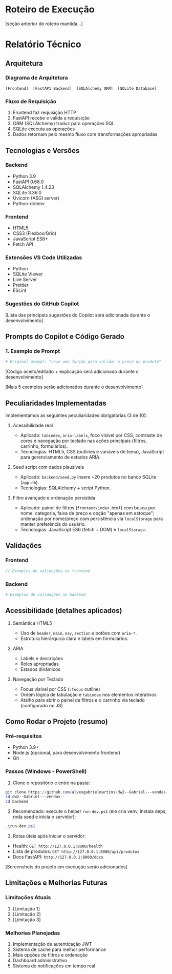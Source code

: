 ﻿# Roteiro de Execução

[seção anterior do roteiro mantida...]

# Relatório Técnico

## Arquitetura

### Diagrama de Arquitetura
```
[Frontend]  [FastAPI Backend]  [SQLAlchemy ORM]  [SQLite Database]
```

### Fluxo de Requisição
1. Frontend faz requisição HTTP
2. FastAPI recebe e valida a requisição
3. ORM (SQLAlchemy) traduz para operações SQL
4. SQLite executa as operações
5. Dados retornam pelo mesmo fluxo com transformações apropriadas

## Tecnologias e Versões

### Backend
- Python 3.9
- FastAPI 0.68.0
- SQLAlchemy 1.4.23
- SQLite 3.36.0
- Uvicorn (ASGI server)
- Python-dotenv

### Frontend
- HTML5
- CSS3 (Flexbox/Grid)
- JavaScript ES6+
- Fetch API

### Extensões VS Code Utilizadas
- Python
- SQLite Viewer
- Live Server
- Prettier
- ESLint

### Sugestões do GitHub Copilot
[Lista das principais sugestões do Copilot será adicionada durante o desenvolvimento]

## Prompts do Copilot e Código Gerado

### 1. Exemplo de Prompt
```python
# Original prompt: "crie uma função para validar o preço do produto"
```
[Código aceito/editado + explicação será adicionado durante o desenvolvimento]

[Mais 5 exemplos serão adicionados durante o desenvolvimento]

## Peculiaridades Implementadas

Implementamos as seguintes peculiaridades obrigatórias (3 de 10):

1. Acessibilidade real
   - Aplicado: `tabindex`, `aria-labels`, foco visível por CSS, contraste de cores e navegação por teclado nas ações principais (filtros, carrinho, formulários).
   - Tecnologias: HTML5, CSS (outlines e variáveis de tema), JavaScript para gerenciamento de estados ARIA.

2. Seed script com dados plausíveis
   - Aplicado: `backend/seed.py` insere ~20 produtos no banco SQLite (`app.db`).
   - Tecnologias: SQLAlchemy + script Python.

3. Filtro avançado e ordenação persistida
   - Aplicado: painel de filtros (`frontend/index.html`) com busca por nome, categoria, faixa de preço e opção "apenas em estoque"; ordenação por nome/preço com persistência via `localStorage` para manter preferência do usuário.
   - Tecnologias: JavaScript ES6 (fetch + DOM) e `localStorage`.

## Validações

### Frontend
```javascript
// Exemplos de validações no frontend
```

### Backend
```python
# Exemplos de validações no backend
```

## Acessibilidade (detalhes aplicados)

1. Semântica HTML5
   - Uso de `header`, `main`, `nav`, `section` e botões com `aria-*`.
   - Estrutura hierárquica clara e labels em formulários.

2. ARIA
   - Labels e descrições
   - Roles apropriadas
   - Estados dinâmicos

3. Navegação por Teclado
   - Focus visível por CSS (`:focus` outline)
   - Ordem lógica de tabulação e `tabindex` nos elementos interativos
   - Atalho para abrir o painel de filtros e o carrinho via teclado (configurado no JS)

## Como Rodar o Projeto (resumo)

### Pré-requisitos
- Python 3.9+
- Node.js (opcional, para desenvolvimento frontend)
- Git

### Passos (Windows - PowerShell)

1. Clone o repositório e entre na pasta:
```powershell
git clone https://github.com/alvesgabrielmartins/dw2--Gabriel---vendas--.git
cd dw2--Gabriel---vendas--
cd backend
```

2. Recomendado: execute o helper `run-dev.ps1` (ele cria venv, instala deps, roda seed e inicia o servidor):
```powershell
.\run-dev.ps1
```

3. Rotas úteis após iniciar o servidor:
- Health: `GET http://127.0.0.1:8000/health`
- Lista de produtos: `GET http://127.0.0.1:8000/api/produtos`
- Docs FastAPI: `http://127.0.0.1:8000/docs`

[Screenshots do projeto em execução serão adicionados]

## Limitações e Melhorias Futuras

### Limitações Atuais
1. [Limitação 1]
2. [Limitação 2]
3. [Limitação 3]

### Melhorias Planejadas
1. Implementação de autenticação JWT
2. Sistema de cache para melhor performance
3. Mais opções de filtros e ordenação
4. Dashboard administrativo
5. Sistema de notificações em tempo real

